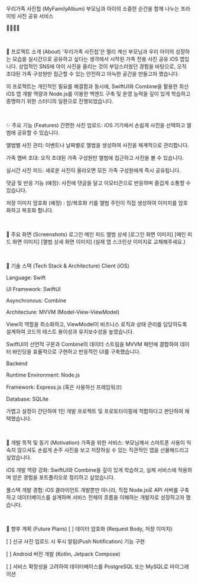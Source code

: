 우리가족 사진첩 (MyFamilyAlbum)
부모님과 아이의 소중한 순간을 함께 나누는 프라이빗 사진 공유 서비스

👨‍👩‍👧‍👦

<br>

📖 프로젝트 소개 (About)
'우리가족 사진첩'은 멀리 계신 부모님과 우리 아이의 성장하는 모습을 실시간으로 공유하고 싶다는 생각에서 시작된 가족 전용 사진 공유 iOS 앱입니다. 상업적인 SNS에 아이 사진을 올리는 것이 부담스러웠던 경험을 바탕으로, 오직 초대된 가족 구성원만 접근할 수 있는 안전하고 아늑한 공간을 만들고자 했습니다.

이 프로젝트는 개인적인 필요를 해결함과 동시에, SwiftUI와 Combine을 활용한 최신 iOS 앱 개발 역량과 Node.js를 이용한 백엔드 구축 및 운영 능력을 깊이 있게 학습하고 증명하기 위한 스터디의 일환으로 진행되었습니다.

<br>

✨ 주요 기능 (Features)
간편한 사진 업로드: iOS 기기에서 손쉽게 사진을 선택하고 앨범에 공유할 수 있습니다.

앨범별 사진 관리: 이벤트나 날짜별로 앨범을 생성하여 사진을 체계적으로 관리합니다.

가족 멤버 초대: 오직 초대된 가족 구성원만 앨범에 접근하고 사진을 볼 수 있습니다.

실시간 사진 피드: 새로운 사진이 올라오면 모든 가족 구성원에게 즉시 공유됩니다.

댓글 및 반응 기능 (예정): 사진에 댓글을 달고 이모티콘으로 반응하며 즐겁게 소통할 수 있습니다.

저장 이미지 암호화 (예정) : 암/복호화 키를 앨범 주인이 직접 생성하여 이미지를 암호화하고 복호화 합니다.

<br>

📱 주요 화면 (Screenshots)
로그인	메인 피드	앨범 상세
[로그인 화면 이미지]	[메인 피드 화면 이미지]	[앨범 상세 화면 이미지]
(실제 앱 스크린샷 이미지로 교체해주세요.)

<br>

🔧 기술 스택 (Tech Stack & Architecture)
Client (iOS)

Language: Swift

UI Framework: SwiftUI

Asynchronous: Combine

Architecture: MVVM (Model-View-ViewModel)

View의 역할을 최소화하고, ViewModel이 비즈니스 로직과 상태 관리를 담당하도록 설계하여 코드의 테스트 용이성과 유지보수성을 높였습니다.

SwiftUI의 선언적 구문과 Combine의 데이터 스트림을 MVVM 패턴에 결합하여 데이터 바인딩을 효율적으로 구현하고 반응적인 UI를 구축했습니다.

Backend

Runtime Environment: Node.js

Framework: Express.js (혹은 사용하신 프레임워크)

Database: SQLite

가볍고 설정이 간단하여 1인 개발 프로젝트 및 프로토타이핑에 적합하다고 판단하여 채택했습니다.

<br>

🚀 개발 목적 및 동기 (Motivation)
가족을 위한 서비스: 부모님께서 스마트폰 사용이 익숙지 않으셔도 손쉽게 손주 사진을 보고 저장하실 수 있는 직관적인 앱을 선물해드리고 싶었습니다.

iOS 개발 역량 강화: SwiftUI와 Combine을 깊이 있게 학습하고, 실제 서비스에 적용하며 얻은 경험을 포트폴리오로 정리하고 싶었습니다.

풀스택 개발 경험: iOS 클라이언트 개발뿐만 아니라, 직접 Node.js로 API 서버를 구축하고 데이터베이스를 설계하며 서비스 전체의 흐름을 이해하는 개발자로 성장하고자 했습니다.

<br>

🌱 향후 계획 (Future Plans)
[ ] 데이터 암호화 (Request Body, 저장 이미지)

[ ] 신규 사진 업로드 시 푸시 알림(Push Notification) 기능 구현

[ ] Android 버전 개발 (Kotlin, Jetpack Compose)

[ ] 서비스 확장성을 고려하여 데이터베이스를 PostgreSQL 또는 MySQL로 마이그레이션


